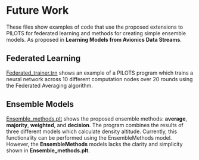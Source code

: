 # Future Work
 
These files show examples of code that use the proposed extensions to PILOTS
for federated learning and methods for creating simple ensemble models.
As proposed in **Learning Models from Avionics Data Streams**.

## Federated Learning

[Federated_trainer.trn](./Federated_trainer.trn) shows an example of a PILOTS program which trains a neural network
across 10 different computation nodes over 20 rounds using the Federated Averaging algorithm.

## Ensemble Models

[Ensemble_methods.plt](./Ensemble_methods.plt) shows the proposed ensemble methods: __average__, __majority__, __weighted__, and __decision__.
The program combines the results of three different models which calculate density altitude.
Currently, this functionality can be performed using the EnsembleMethods model.
However, the **EnsembleMethods** models lacks the clarity and simplicity shown in **Ensemble_methods.plt**.
